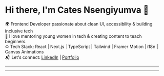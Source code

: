 # Hi there, I'm Cates Nsengiyumva 👋

🌍 Frontend Developer passionate about clean UI, accessibility & building inclusive tech  
🎯 I love mentoring young women in tech & creating content to teach beginners  
⚙️ Tech Stack: React | Next.js | TypeScript | Tailwind | Framer Motion | i18n | Canvas Animations  
📬 Let's connect: [LinkedIn](https://www.linkedin.com/in/cates-nsengiyumva-472975174/) | [Portfolio](https://ktscates.netlify.app/)

---
---

